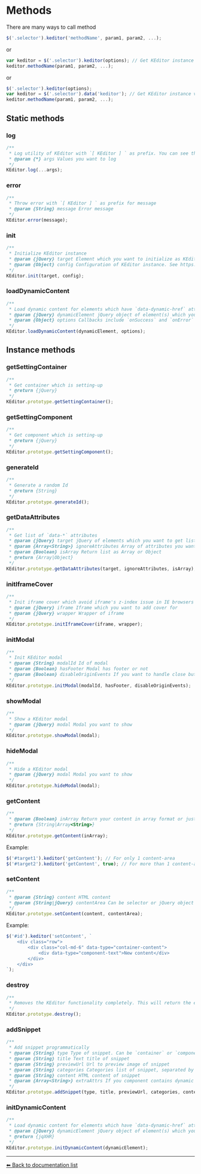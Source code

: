# Methods
There are many ways to call method

```javascript
$('.selector').keditor('methodName', param1, param2, ...);
```

or

```javascript
var keditor = $('.selector').keditor(options); // Get KEditor instance when initializing
keditor.methodName(param1, param2, ...);
```

or

```javascript
$('.selector').keditor(options);
var keditor = $('.selector').data('keditor'); // Get KEditor instance via `data` attribute
keditor.methodName(param1, param2, ...);
```

## Static methods

### log
```javascript
/**
 * Log utility of KEditor with `[ KEditor ] ` as prefix. You can see the log when `window.KEDITOR_DEBUG = true`
 * @param {*} args Values you want to log
 */
KEditor.log(...args);
```

### error
```javascript
/**
 * Throw error with `[ KEditor ] ` as prefix for message
 * @param {String} message Error message
 */
KEditor.error(message);
```

### init
```javascript
/**
 * Initialize KEditor instance
 * @param {jQuery} target Element which you want to initialize as KEditor
 * @param {Object} config Configuration of KEditor instance. See https://github.com/Kademi/keditor/blob/master/docs/configuration.md for more details
 */
KEditor.init(target, config);
```

### loadDynamicContent
```javascript
/**
 * Load dynamic content for elements which have `data-dynamic-href` attribute
 * @param {jQuery} dynamicElement jQuery object of element(s) which you want to load dynamic content. Element(s) must have `data-dynamic-href` attribute
 * @param {Object} options Callbacks include `onSuccess` and `onError` with arguments are `dynamicElement` and `jqXHR`
 */
KEditor.loadDynamicContent(dynamicElement, options);
```

## Instance methods

### getSettingContainer
```javascript
/**
 * Get container which is setting-up
 * @return {jQuery} 
 */
KEditor.prototype.getSettingContainer();
```

### getSettingComponent
```javascript
/**
 * Get component which is setting-up
 * @return {jQuery} 
 */
KEditor.prototype.getSettingComponent();
```

### generateId
```javascript
/**
 * Generate a random Id
 * @return {String} 
 */
KEditor.prototype.generateId();
```

### getDataAttributes
```javascript
/**
 * Get list of `data-*` attributes
 * @param {jQuery} target jQuery of elements which you want to get list of `data-*` attributes
 * @param {Array<String>} ignoreAttributes Array of attributes you want to ignore
 * @param {Boolean} isArray Return list as Array or Object
 * @return {Array|Object}
 */
KEditor.prototype.getDataAttributes(target, ignoreAttributes, isArray);
```

### initIframeCover
```javascript
/**
 * Init iframe cover which avoid iframe's z-index issue in IE browsers
 * @param {jQuery} iframe Iframe which you want to add cover for
 * @param {jQuery} wrapper Wrapper of iframe
 */
KEditor.prototype.initIframeCover(iframe, wrapper);
```

### initModal
```javascript
/**
 * Init KEditor modal
 * @param {String} modalId Id of modal
 * @param {Boolean} hasFooter Modal has footer or not
 * @param {Boolean} disableOriginEvents If you want to handle close button by yourself, just set it as `false`
 */
KEditor.prototype.initModal(modalId, hasFooter, disableOriginEvents);
```

### showModal
```javascript
/**
 * Show a KEditor modal
 * @param {jQuery} modal Modal you want to show
 */
KEditor.prototype.showModal(modal);
```

### hideModal
```javascript
/**
 * Hide a KEditor modal
 * @param {jQuery} modal Modal you want to show
 */
KEditor.prototype.hideModal(modal);
```

### getContent
```javascript
/**
 * @param {Boolean} inArray Return your content in array format or just plain string
 * @return {String|Array<String>}
 */
KEditor.prototype.getContent(inArray);
```

Example:
```javascript
$('#target1').keditor('getContent'); // For only 1 content-area
$('#target2').keditor('getContent', true); // For more than 1 content-area and you want to get them separately
```

### setContent
```javascript
/**
 * @param {String} content HTML content
 * @param {String|jQuery} contentArea Can be selector or jQuery object of content area which you want to set new content. If you have only a content area, you can leave it blank
 */
KEditor.prototype.setContent(content, contentArea);
```

Example:
```javascript
$('#id').keditor('setContent', `
    <div class="row">
        <div class="col-md-6" data-type="container-content">
            <div data-type="component-text">New content</div>
        </div>
    </div>
`);
```

### destroy
```javascript
/**
 * Removes the KEditor functionality completely. This will return the element back to its pre-init state with latest content
 */
KEditor.prototype.destroy();
```
 
### addSnippet
```javascript
/**
 * Add snippet programmatically 
 * @param {String} type Type of snippet. Can be `container` or `component-*`
 * @param {String} title Text title of snippet
 * @param {String} previewUrl Url to preview image of snippet
 * @param {String} categories Categories list of snippet, separated by `snippetsCategoriesSeparator` option
 * @param {String} content HTML content of snippet
 * @param {Array<String>} extraAttrs If you component contains dynamic content, you will need this parameter to add `data-*` attribute to your component
 */
KEditor.prototype.addSnippet(type, title, previewUrl, categories, content, dataAttributes);
```

### initDynamicContent
```javascript
/**
 * Load dynamic content for elements which have `data-dynamic-href` attribute
 * @param {jQuery} dynamicElement jQuery object of element(s) which you want to load dynamic content. Element(s) must have `data-dynamic-href` attribute
 * @return {jqXHR}
 */
KEditor.prototype.initDynamicContent(dynamicElement);
```

 ---
[⬅ Back to documentation list](../README.md#documentation)
